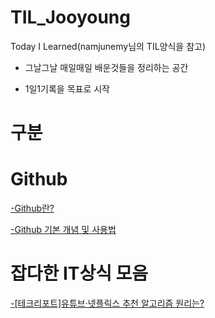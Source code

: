 # TIL_Jooyoung
Today I Learned(namjunemy님의 TIL양식을 참고)

- 그날그날 매일매일 배운것들을 정리하는 공간

- 1일1기록을 목표로 시작

# 구분

# Github

[-Github란?](https://github.com/cjy324/TIL_Jooyoung/blob/main/Github)

[-Github 기본 개념 및 사용법](https://github.com/cjy324/TIL_Jooyoung/blob/main/Github)


# 잡다한 IT상식 모음
[-[테크리포트]유튜브·넷플릭스 추천 알고리즘 원리는?](https://github.com/cjy324/TIL_Jooyoung/blob/main/%EC%9E%A1%EB%8B%A4%ED%95%9C%20IT%20%EC%83%81%EC%8B%9D%20%EB%AA%A8%EC%9D%8C)
